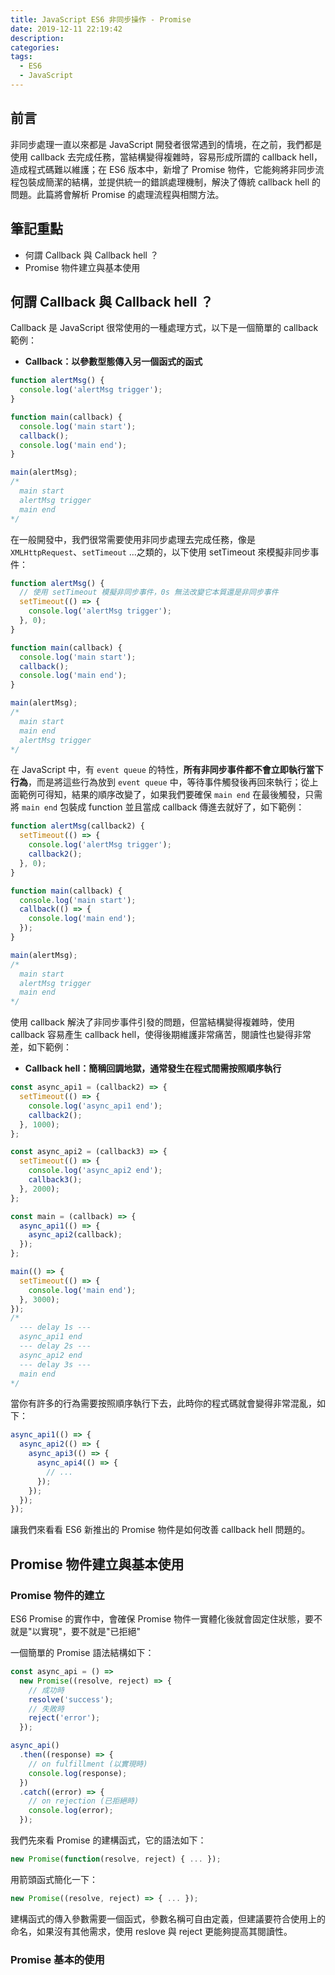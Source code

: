 ```yaml
---
title: JavaScript ES6 非同步操作 - Promise
date: 2019-12-11 22:19:42
description:
categories:
tags:
  - ES6
  - JavaScript
---
```


## 前言

非同步處理一直以來都是 JavaScript 開發者很常遇到的情境，在之前，我們都是使用 callback 去完成任務，當結構變得複雜時，容易形成所謂的 callback hell，造成程式碼難以維護；在 ES6 版本中，新增了 Promise 物件，它能夠將非同步流程包裝成簡潔的結構，並提供統一的錯誤處理機制，解決了傳統 callback hell 的問題。此篇將會解析 Promise 的處理流程與相關方法。

<!-- more -->

## 筆記重點

- 何謂 Callback 與 Callback hell ？
- Promise 物件建立與基本使用

## 何謂 Callback 與 Callback hell ？

Callback 是 JavaScript 很常使用的一種處理方式，以下是一個簡單的 callback 範例：

- **Callback：以參數型態傳入另一個函式的函式**

```js
function alertMsg() {
  console.log('alertMsg trigger');
}

function main(callback) {
  console.log('main start');
  callback();
  console.log('main end');
}

main(alertMsg);
/*
  main start
  alertMsg trigger
  main end
*/
```

在一般開發中，我們很常需要使用非同步處理去完成任務，像是 `XMLHttpRequest`、`setTimeout` ...之類的，以下使用 setTimeout 來模擬非同步事件：

```js
function alertMsg() {
  // 使用 setTimeout 模擬非同步事件，0s 無法改變它本質還是非同步事件
  setTimeout(() => {
    console.log('alertMsg trigger');
  }, 0);
}

function main(callback) {
  console.log('main start');
  callback();
  console.log('main end');
}

main(alertMsg);
/*
  main start
  main end
  alertMsg trigger
*/
```

在 JavaScript 中，有 `event queue` 的特性，**所有非同步事件都不會立即執行當下行為**，而是將這些行為放到 `event queue` 中，等待事件觸發後再回來執行；從上面範例可得知，結果的順序改變了，如果我們要確保 `main end` 在最後觸發，只需將 `main end` 包裝成 function 並且當成 callback 傳進去就好了，如下範例：

```js
function alertMsg(callback2) {
  setTimeout(() => {
    console.log('alertMsg trigger');
    callback2();
  }, 0);
}

function main(callback) {
  console.log('main start');
  callback(() => {
    console.log('main end');
  });
}

main(alertMsg);
/*
  main start
  alertMsg trigger
  main end
*/
```

使用 callback 解決了非同步事件引發的問題，但當結構變得複雜時，使用 callback 容易產生 callback hell，使得後期維護非常痛苦，閱讀性也變得非常差，如下範例：

- **Callback hell：簡稱回調地獄，通常發生在程式間需按照順序執行**

```js
const async_api1 = (callback2) => {
  setTimeout(() => {
    console.log('async_api1 end');
    callback2();
  }, 1000);
};

const async_api2 = (callback3) => {
  setTimeout(() => {
    console.log('async_api2 end');
    callback3();
  }, 2000);
};

const main = (callback) => {
  async_api1(() => {
    async_api2(callback);
  });
};

main(() => {
  setTimeout(() => {
    console.log('main end');
  }, 3000);
});
/*
  --- delay 1s ---
  async_api1 end
  --- delay 2s ---
  async_api2 end
  --- delay 3s ---
  main end
*/
```

當你有許多的行為需要按照順序執行下去，此時你的程式碼就會變得非常混亂，如下：

```js
async_api1(() => {
  async_api2(() => {
    async_api3(() => {
      async_api4(() => {
        // ...
      });
    });
  });
});
```

讓我們來看看 ES6 新推出的 Promise 物件是如何改善 callback hell 問題的。

## Promise 物件建立與基本使用

### Promise 物件的建立

<div class="note warning">ES6 Promise 的實作中，會確保 Promise 物件一實體化後就會固定住狀態，要不就是"以實現"，要不就是"已拒絕"</div>

一個簡單的 Promise 語法結構如下：

```js
const async_api = () =>
  new Promise((resolve, reject) => {
    // 成功時
    resolve('success');
    // 失敗時
    reject('error');
  });

async_api()
  .then((response) => {
    // on fulfillment (以實現時)
    console.log(response);
  })
  .catch((error) => {
    // on rejection (已拒絕時)
    console.log(error);
  });
```

我們先來看 Promise 的建構函式，它的語法如下：

```js
new Promise(function(resolve, reject) { ... });
```

用箭頭函式簡化一下：

```js
new Promise((resolve, reject) => { ... });
```

建構函式的傳入參數需要一個函式，參數名稱可自由定義，但建議要符合使用上的命名，如果沒有其他需求，使用 reslove 與 reject 更能夠提高其閱讀性。

### Promise 基本的使用

<div class="note warning"></div>
